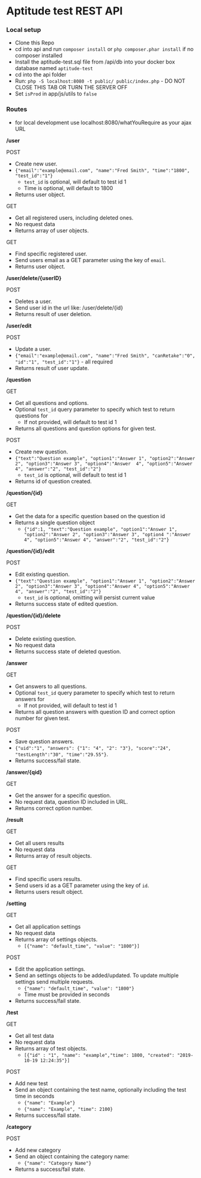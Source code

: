 # Aptitude test REST API

### Local setup

- Clone this Repo
- cd into api and run `composer install` or `php composer.phar install` if no composer installed
- Install the aptitude-test.sql file from /api/db into your docker box database named `aptitude-test`
- cd into the api folder
- Run: `php -S localhost:8080 -t public/ public/index.php` - DO NOT CLOSE THIS TAB OR TURN THE SERVER OFF
- Set `isProd` in app/js/utils to `false`


### Routes
- for local development use localhost:8080/whatYouRequire as your ajax URL

**/user**

POST
- Create new user.
- `{"email":"example@email.com", "name":"Fred Smith", "time":"1800", "test_id":"1"}`
    - `test_id` is optional, will default to test id 1
    - Time is optional, will default to 1800
- Returns user object.

GET 
- Get all registered users, including deleted ones.
- No request data
- Returns array of user objects.

GET
- Find specific registered user.
- Send users email as a GET parameter using the key of `email`.
- Returns user object.


**/user/delete/{userID}**

POST
- Deletes a user.
- Send user id in the url like: /user/delete/{id}
- Returns result of user deletion.


**/user/edit**

POST
- Update a user.
- `{"email":"example@email.com", "name":"Fred Smith", "canRetake":"0", "id":"1", "test_id":"1"}` - all required
- Returns result of user update.

**/question**

GET
- Get all questions and options.
- Optional `test_id` query parameter to specify which test to return questions for
    - If not provided, will default to test id 1
- Returns all questions and question options for given test.

POST
- Create new question.
- `{"text":"Question example", "option1":"Answer 1", "option2":"Answer 2", "option3":"Answer 3", "option4":"Answer 
4", "option5":"Answer 4", "answer":"2", "test_id":"2"}`
    - `test_id` is optional, will default to test id 1
- Returns id of question created.

**/question/{id}**

GET
- Get the data for a specific question based on the question id
- Returns a single question object
    - `{"id":1, "text":"Question example", "option1":"Answer 1", "option2":"Answer 2", "option3":"Answer 3", "option4
    ":"Answer 
      4", "option5":"Answer 4", "answer":"2", "test_id":"2"}`


**/question/{id}/edit**

POST
- Edit existing question.
- `{"text":"Question example", "option1":"Answer 1", "option2":"Answer 2", "option3":"Answer 3", "option4":"Answer 4", "option5":"Answer 4", "answer":"2", "test_id":"2"}`
    - `test_id` is optional, omitting will persist current value
- Returns success state of edited question.

**/question/{id}/delete**

POST
- Delete existing question.
- No request data
- Returns success state of deleted question.

**/answer**

GET
- Get answers to all questions.
- Optional `test_id` query parameter to specify which test to return answers for
    - If not provided, will default to test id 1
- Returns all question answers with question ID and correct option number for given test.

POST
- Save question answers.
- `{"uid":"1", "answers": {"1": "4", "2": "3"}, "score":"24", "testLength":"30", "time":"29.55"}`.
- Returns success/fail state.

**/answer/{qid}**

GET
- Get the answer for a specific question.
- No request data, question ID included in URL.
- Returns correct option number.

**/result**

GET 
- Get all users results
- No request data
- Returns array of result objects.

GET
- Find specific users results.
- Send users id as a GET parameter using the key of `id`.
- Returns users result object.

**/setting**

GET 
- Get all application settings
- No request data
- Returns array of settings objects.
    - `[{"name": "default_time", "value": "1800"}]`

POST
- Edit the application settings.
- Send an settings objects to be added/updated. To update multiple settings send multiple requests.
    - `{"name": "default_time", "value": "1800"}`
    - Time must be provided in seconds
- Returns success/fail state.

**/test**

GET 
- Get all test data
- No request data
- Returns array of test objects.
    - `[{"id" : "1", "name": "example","time": 1800, "created": "2019-10-19 12:24:35"}]`

POST
- Add new test
- Send an object containing the test name, optionally including the test time in seconds
    - `{"name": "Example"}`
    - `{"name": "Example", "time": 2100}`
- Returns success/fail state.


**/category**

POST
- Add new category
- Send an object containing the category name:
    - `{"name": "Category Name"}`
- Returns a success/fail state.
   